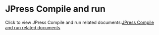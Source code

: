 # JPress Compile and run

Click to view JPress Compile and run related documents:[JPress Compile and run related documents](/manual/jpress_compile_with_run.md)